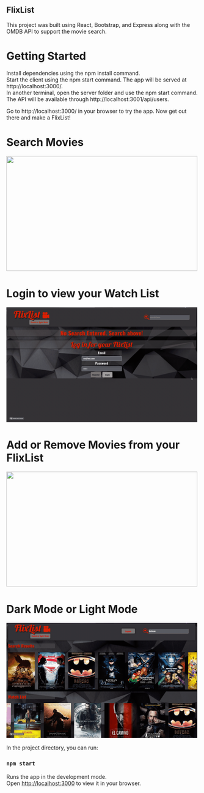 ## FlixList

This project was built using React, Bootstrap, and Express along with the OMDB API to support the movie search.

# Getting Started

Install dependencies using the npm install command. <br>
Start the client using the npm start command. The app will be served at http://localhost:3000/. <br>
In another terminal, open the server folder and use the npm start command. The API will be available through http://localhost:3001/api/users. <br>

Go to http://localhost:3000/ in your browser to try the app. Now get out there and make a FlixList! <br>

# Search Movies

<img src="https://github.com/keepitclassick/FlixList/blob/master/public/Read-me%20Gifs/2022-02-11%2013.31.04.gif?raw=true" width="500" height="300"/>

# Login to view your Watch List

<img src="https://github.com/keepitclassick/FlixList/blob/master/public/Read-me%20Gifs/2022-02-11%2013.30.40.gif?raw=true" width="500" height="300"/>

# Add or Remove Movies from your FlixList

<img src="https://github.com/keepitclassick/FlixList/blob/master/public/Read-me%20Gifs/2022-02-11%2013.33.02.gif?raw=true" width="500" height="300"/>

# Dark Mode or Light Mode

<img src="https://github.com/keepitclassick/FlixList/blob/master/public/Read-me%20Gifs/2022-02-11%2013.36.35.gif?raw=true" width="500" height="300"/>

In the project directory, you can run:

### `npm start`

Runs the app in the development mode.\
Open [http://localhost:3000](http://localhost:3000) to view it in your browser.
